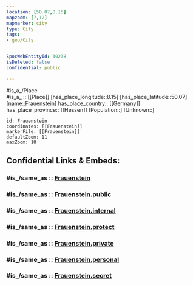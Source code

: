 ```yaml
---
location: [50.07,8.15] 
mapzoom: [7,12] 
mapmarker: city 
type: City
tags:
- geo/City


SpocWebEntityId: 30238
isDeleted: false
confidential: public

---
```

#is_a_/Place  
#is_a_ :: [[Place]] 
[has_place_longitude::8.15] 
[has_place_latitude::50.07] 
[name::Frauenstein] 
has_place_country:: [[Germany]]  
has_place_province:: [[Hessen]] 
[Population::] 
[Unknown::] 


```leaflet
id: Frauenstein
coordinates: [[Frauenstein]] 
markerFile: [[Frauenstein]] 
defaultZoom: 11 
maxZoom: 18
```


## Confidential Links & Embeds: 

### #is_/same_as :: [Frauenstein](/_Standards/Earth/Continent/Europe/Europe~Central/Germany/Germany~West/Hessen/counties~Hessen/Wiesbaden/boroughs~Wiesbaden/Frauenstein.md) 

### #is_/same_as :: [Frauenstein.public](/_public/Earth/Continent/Europe/Europe~Central/Germany/Germany~West/Hessen/counties~Hessen/Wiesbaden/boroughs~Wiesbaden/Frauenstein.public.md) 

### #is_/same_as :: [Frauenstein.internal](/_internal/Earth/Continent/Europe/Europe~Central/Germany/Germany~West/Hessen/counties~Hessen/Wiesbaden/boroughs~Wiesbaden/Frauenstein.internal.md) 

### #is_/same_as :: [Frauenstein.protect](/_protect/Earth/Continent/Europe/Europe~Central/Germany/Germany~West/Hessen/counties~Hessen/Wiesbaden/boroughs~Wiesbaden/Frauenstein.protect.md) 

### #is_/same_as :: [Frauenstein.private](/_private/Earth/Continent/Europe/Europe~Central/Germany/Germany~West/Hessen/counties~Hessen/Wiesbaden/boroughs~Wiesbaden/Frauenstein.private.md) 

### #is_/same_as :: [Frauenstein.personal](/_personal/Earth/Continent/Europe/Europe~Central/Germany/Germany~West/Hessen/counties~Hessen/Wiesbaden/boroughs~Wiesbaden/Frauenstein.personal.md) 

### #is_/same_as :: [Frauenstein.secret](/_secret/Earth/Continent/Europe/Europe~Central/Germany/Germany~West/Hessen/counties~Hessen/Wiesbaden/boroughs~Wiesbaden/Frauenstein.secret.md)

